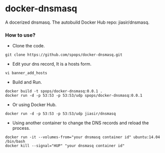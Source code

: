 # docker-dnsmasq
A docerized dnsmasq. The autobuild Docker Hub repo: jiasir/dnsmasq.

### How to use?
* Clone the code.
```
git clone https://github.com/spops/docker-dnsmasq.git
```
* Edit your dns record, It is a hosts form.
```
vi banner_add_hosts
```
* Build and Run.
```
docker build -t spops/docker-dnsmasq:0.0.1 .
docker run -d -p 53:53 -p 53:53/udp spops/docker-dnsmasq:0.0.1
```
* Or using Docker Hub.
```
docker run -d -p 53:53 -p 53:53/udp jiasir/dnsmasq
```
* Using another container to change the DNS records and reload the process.
```
docker run -it --volumes-from="your dnsmasq container id" ubuntu:14.04 /bin/bash
docker kill --signal="HUP" "your dnsmasq container id"
```